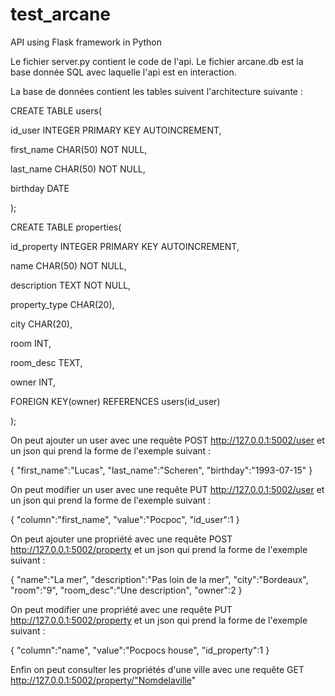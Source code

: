 # test_arcane
API using Flask framework in Python


Le fichier server.py contient le code de l'api.
Le fichier arcane.db est la base donnée SQL avec laquelle l'api est en interaction.

La base de données contient les tables suivent l'architecture suivante :

CREATE TABLE users(

   id_user 		        INTEGER PRIMARY KEY     AUTOINCREMENT,
   
   first_name         CHAR(50)    NOT NULL,
   
   last_name          CHAR(50)    NOT NULL,
   
   birthday		        DATE
   
);


CREATE TABLE properties(

   id_property 		    INTEGER PRIMARY KEY     AUTOINCREMENT,
   
   name          	    CHAR(50)    NOT NULL,
   
   description        TEXT    NOT NULL,
   
   property_type	    CHAR(20),
   
   city			          CHAR(20),
   
   room			          INT,
   
   room_desc		      TEXT,
   
   owner              INT,
   
   FOREIGN KEY(owner) REFERENCES users(id_user)
   
);


On peut ajouter un user avec une requête POST http://127.0.0.1:5002/user 
et un json qui prend la forme de l'exemple suivant :

{ 
 "first_name":"Lucas", 
 "last_name":"Scheren", 
 "birthday":"1993-07-15" 
}

On peut modifier un user avec une requête PUT http://127.0.0.1:5002/user 
et un json qui prend la forme de l'exemple suivant :

{ 
 "column":"first_name", 
 "value":"Pocpoc", 
 "id_user":1
}

On peut ajouter une propriété avec une requête POST http://127.0.0.1:5002/property 
et un json qui prend la forme de l'exemple suivant :

{ 
 "name":"La mer", 
 "description":"Pas loin de la mer", 
 "city":"Bordeaux",
 "room":"9",
 "room_desc":"Une description",
 "owner":2
}


On peut modifier une propriété avec une requête PUT http://127.0.0.1:5002/property
et un json qui prend la forme de l'exemple suivant :

{ 
 "column":"name", 
 "value":"Pocpocs house", 
 "id_property":1
}

Enfin on peut consulter les propriétés d'une ville avec une requête GET http://127.0.0.1:5002/property/"Nomdelaville"
